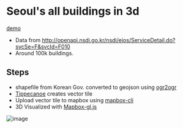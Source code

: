 # Seoul's all buildings in 3d 

[demo](http://www-personal.umich.edu/~yonghah/seoul-buildings/)
* Data from http://openapi.nsdi.go.kr/nsdi/eios/ServiceDetail.do?svcSe=F&svcId=F010
* Around 100k buildings.

## Steps
* shapefile from Korean Gov. converted to geojson using [ogr2ogr](http://www.gdal.org/ogr2ogr.html)
* [Tippecanoe](https://github.com/mapbox/tippecanoe) creates vector tile
* Upload vector tile to mapbox using [mapbox-cli](https://github.com/mapbox/mapbox-cli-py)
* 3D Visualized with [Mapbox-gl.js](https://www.mapbox.com/mapbox-gl-js/api/)

![image](https://user-images.githubusercontent.com/3218468/30178528-40f2a8ac-93d7-11e7-80c5-68567e40ca0e.png)
